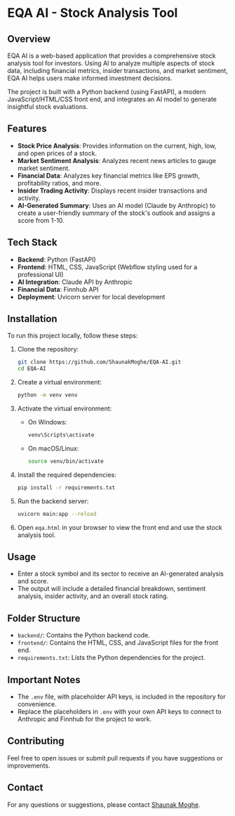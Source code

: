 # EQA AI - Stock Analysis Tool

## Overview
EQA AI is a web-based application that provides a comprehensive stock analysis tool for investors. Using AI to analyze multiple aspects of stock data, including financial metrics, insider transactions, and market sentiment, EQA AI helps users make informed investment decisions.

The project is built with a Python backend (using FastAPI), a modern JavaScript/HTML/CSS front end, and integrates an AI model to generate insightful stock evaluations.

## Features
- **Stock Price Analysis**: Provides information on the current, high, low, and open prices of a stock.
- **Market Sentiment Analysis**: Analyzes recent news articles to gauge market sentiment.
- **Financial Data**: Analyzes key financial metrics like EPS growth, profitability ratios, and more.
- **Insider Trading Activity**: Displays recent insider transactions and activity.
- **AI-Generated Summary**: Uses an AI model (Claude by Anthropic) to create a user-friendly summary of the stock's outlook and assigns a score from 1-10.

## Tech Stack
- **Backend**: Python (FastAPI) 
- **Frontend**: HTML, CSS, JavaScript (Webflow styling used for a professional UI)
- **AI Integration**: Claude API by Anthropic
- **Financial Data**: Finnhub API
- **Deployment**: Uvicorn server for local development

## Installation
To run this project locally, follow these steps:

1. Clone the repository:
   ```sh
   git clone https://github.com/ShaunakMoghe/EQA-AI.git
   cd EQA-AI
   ```

2. Create a virtual environment:
   ```sh
   python -m venv venv
   ```

3. Activate the virtual environment:
   - On Windows:
     ```sh
     venv\Scripts\activate
     ```
   - On macOS/Linux:
     ```sh
     source venv/bin/activate
     ```

4. Install the required dependencies:
   ```sh
   pip install -r requirements.txt
   ```

5. Run the backend server:
   ```sh
   uvicorn main:app --reload
   ```

6. Open `eqa.html` in your browser to view the front end and use the stock analysis tool.

## Usage
- Enter a stock symbol and its sector to receive an AI-generated analysis and score.
- The output will include a detailed financial breakdown, sentiment analysis, insider activity, and an overall stock rating.

## Folder Structure
- `backend/`: Contains the Python backend code.
- `frontend/`: Contains the HTML, CSS, and JavaScript files for the front end.
- `requirements.txt`: Lists the Python dependencies for the project.

## Important Notes
- The `.env` file, with placeholder API keys, is included in the repository for convenience.
- Replace the placeholders in `.env` with your own API keys to connect to Anthropic and Finnhub for the project to work.

## Contributing
Feel free to open issues or submit pull requests if you have suggestions or improvements.

## Contact
For any questions or suggestions, please contact [Shaunak Moghe](mailto:shaunakmoghe010@gmail.com).
